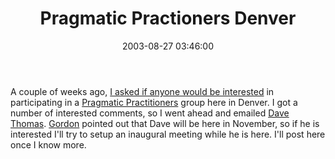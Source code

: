 ﻿---
layout: post
title: "Pragmatic Practioners Denver"
comments: false
date: 2003-08-27 03:46:00
updated: 2004-05-03 20:09:00
categories:
 - Community
subtext-id: 10e35dd7-ffbc-416f-9f0c-c249f5bbf8db
alias: /blog/Pragmatic-Practioners-Denver.aspx
---


A couple of weeks ago, [I asked if anyone would be interested](http://www.peterprovost.org/weblog/CommentView.aspx?guid=c06953da-8975-4627-a1f7-7b066b62da60) in participating in a [Pragmatic Practitioners](http://www.pragmaticprogrammer.com/cgi-local/pragprog?PragmaticPractitioners) group here in Denver. I got a number of interested comments, so I went ahead and emailed [Dave Thomas](http://www.pragprog.com/pragdave). [Gordon](http://radio.weblogs.com/0106046) pointed out that Dave will be here in November, so if he is interested I'll try to setup an inaugural meeting while he is here. I'll post here once I know more.
